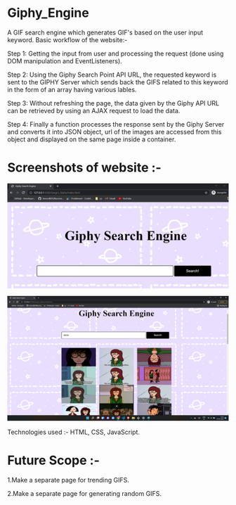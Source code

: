 # Giphy_Engine
A GIF search engine which generates GIF's based on the user input keyword.
Basic workflow of the website:-

Step 1: Getting the input from user and processing the request (done using DOM manipulation and EventListeners).

Step 2: Using the Giphy Search Point API URL, the requested keyword is sent to the GIPHY Server which sends back the GIFS related to this keyword in the form of an array having various lables.

Step 3: Without refreshing the page, the data given by the Giphy API URL can be retrieved by using an AJAX request to load the data.

Step 4: Finally a function processes the response sent by the Giphy Server and converts it into JSON object, url of the images are accessed from this object and displayed on the same page inside a container. 

# Screenshots of website :- 

![Alt text](/Gargi's_Giphy/assets/image1.png?raw=true "Giphy_Engine")

![Alt text](/Gargi's_Giphy/assets/image2.png?raw=true "Giphy_Engine")


Technologies used :- HTML, CSS, JavaScript.

# Future Scope :- 

1.Make a separate page for trending GIFS.

2.Make a separate page for generating random GIFS.
